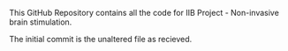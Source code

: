 This GitHub Repository contains all the code for IIB Project - Non-invasive brain stimulation.

The initial commit is the unaltered file as recieved.
